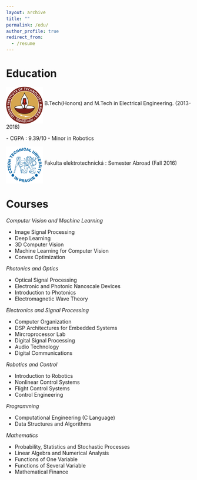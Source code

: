 ```yaml
---
layout: archive
title: ""
permalink: /edu/
author_profile: true
redirect_from:
  - /resume
---
```

Education
======
<p><img src="/images/logo.png" alt="Smiley face" align="middle" style="width:100px;height:100px;">    B.Tech(Honors) and M.Tech in Electrical Engineering. (2013-2018) </p>
  -  CGPA : 9.39/10 
  -  Minor in Robotics
<p> <img src="/images/ctu.jpg" alt="Smiley face" align="middle" style="width:100px;height:100px;">    Fakulta elektrotechnická : Semester Abroad (Fall 2016)</p> 

Courses
======

*Computer Vision and Machine Learning*
  - Image Signal Processing
  - Deep Learning
  - 3D Computer Vision
  - Machine Learning for Computer Vision
  - Convex Optimization
 
*Photonics and Optics*
  - Optical Signal Processing
  - Electronic and Photonic Nanoscale Devices
  - Introduction to Photonics
  - Electromagnetic Wave Theory

*Electronics and Signal Processing*
  - Computer Organization
  - DSP Architectures for Embedded Systems
  - Mircroprocessor Lab
  - Digital Signal Processing
  - Audio Technology
  - Digital Communications

*Robotics and Control*
  - Introduction to Robotics
  - Nonlinear Control Systems
  - Flight Control Systems
  - Control Engineering
  
*Programming*
  - Computational Engineering (C Language)
  - Data Structures and Algorithms
  
*Mathematics*
  - Probability, Statistics and Stochastic Processes 
  - Linear Algebra and Numerical Analysis
  - Functions of One Variable
  - Functions of Several Variable
  - Mathematical Finance




  
